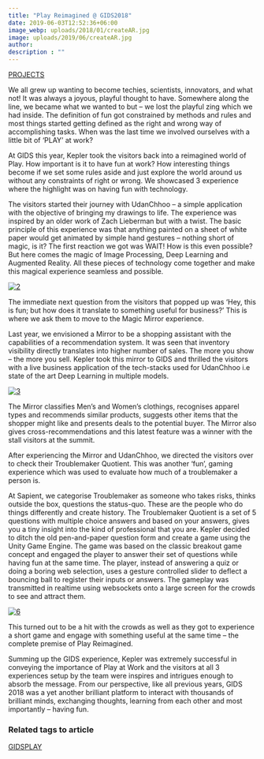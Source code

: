 ```yaml
---
title: "Play Reimagined @ GIDS2018"
date: 2019-06-03T12:52:36+06:00
image_webp: uploads/2018/01/createAR.jpg
image: uploads/2019/06/createAR.jpg
author: 
description : ""
---
```


[PROJECTS](http://experiencesutra.com/category/projects/)

We all grew up wanting to become techies, scientists, innovators, and what not! It was always a joyous, playful thought to have. Somewhere along the line, we became what we wanted to but – we lost the playful zing which we had inside. The definition of fun got constrained by methods and rules and most things started getting defined as the right and wrong way of accomplishing tasks. When was the last time we involved ourselves with a little bit of ‘PLAY’ at work?

At GIDS this year, Kepler took the visitors back into a reimagined world of Play. How important is it to have fun at work? How interesting things become if we set some rules aside and just explore the world around us without any constraints of right or wrong. We showcased 3 experience where the highlight was on having fun with technology.

The visitors started their journey with UdanChhoo – a simple application with the objective of bringing my drawings to life. The experience was inspired by an older work of Zach Lieberman but with a twist. The basic principle of this experience was that anything painted on a sheet of white paper would get animated by simple hand gestures – nothing short of magic, is it? The first reaction we got was WAIT! How is this even possible? But here comes the magic of Image Processing, Deep Learning and Augmented Reality. All these pieces of technology come together and make this magical experience seamless and possible.

[![2](http://experiencesutra.com/wp-content/uploads/2018/05/21.jpg)](http://experiencesutra.com/wp-content/uploads/2018/05/21.jpg)

The immediate next question from the visitors that popped up was ‘Hey, this is fun; but how does it translate to something useful for business?’ This is where we ask them to move to the Magic Mirror experience.

Last year, we envisioned a Mirror to be a shopping assistant with the capabilities of a recommendation system. It was seen that inventory visibility directly translates into higher number of sales. The more you show – the more you sell. Kepler took this mirror to GIDS and thrilled the visitors with a live business application of the tech-stacks used for UdanChhoo i.e state of the art Deep Learning in multiple models.

[![3](http://experiencesutra.com/wp-content/uploads/2018/05/31.jpg)](http://experiencesutra.com/wp-content/uploads/2018/05/31.jpg)

The Mirror classifies Men’s and Women’s clothings, recognises apparel types and recommends similar products, suggests other items that the shopper might like and presents deals to the potential buyer. The Mirror also gives cross-recommendations and this latest feature was a winner with the stall visitors at the summit.

After experiencing the Mirror and UdanChhoo, we directed the visitors over to check their Troublemaker Quotient. This was another ‘fun’, gaming experience which was used to evaluate how much of a troublemaker a person is.

At Sapient, we categorise Troublemaker as someone who takes risks, thinks outside the box, questions the status-quo. These are the people who do things differently and create history. The Troublemaker Quotient is a set of 5 questions with multiple choice answers and based on your answers, gives you a tiny insight into the kind of professional that you are. Kepler decided to ditch the old pen-and-paper question form and create a game using the Unity Game Engine. The game was based on the classic breakout game concept and engaged the player to answer their set of questions while having fun at the same time. The player, instead of answering a quiz or doing a boring web selection, uses a gesture controlled slider to deflect a bouncing ball to register their inputs or answers. The gameplay was transmitted in realtime using websockets onto a large screen for the crowds to see and attract them.

[![6](http://experiencesutra.com/wp-content/uploads/2018/05/6.jpg)](http://experiencesutra.com/wp-content/uploads/2018/05/6.jpg)

This turned out to be a hit with the crowds as well as they got to experience a short game and engage with something useful at the same time – the complete premise of Play Reimagined.

Summing up the GIDS experience, Kepler was extremely successful in conveying the importance of Play at Work and the visitors at all 3 experiences setup by the team were inspires and intrigues enough to absorb the message. From our perspective, like all previous years, GIDS 2018 was a yet another brilliant platform to interact with thousands of brilliant minds, exchanging thoughts, learning from each other and most importantly – having fun.

### Related tags to article

[GIDS](http://experiencesutra.com/tag/gids/)[PLAY](http://experiencesutra.com/tag/play/)
